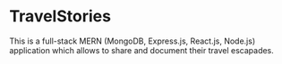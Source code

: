 # TravelStories
This is a full-stack MERN (MongoDB, Express.js, React.js, Node.js) application which allows to share and document their travel escapades.
